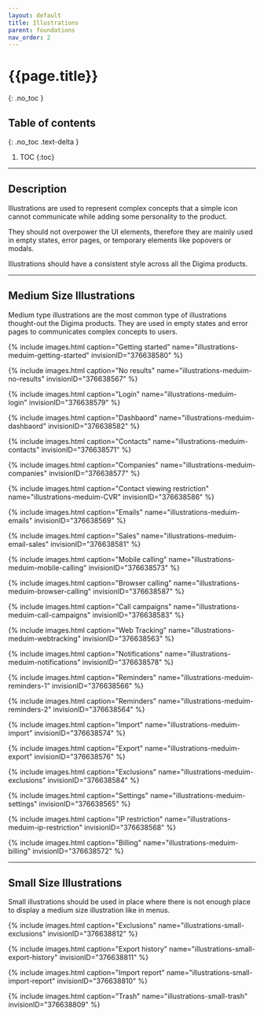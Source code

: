 ```yaml
---
layout: default
title: Illustrations
parent: foundations
nav_order: 2
---
```


# {{page.title}}
{: .no_toc }

## Table of contents
{: .no_toc .text-delta }

1. TOC
{:toc}

---

## Description

Illustrations are used to represent complex concepts that a simple icon cannot communicate while adding some personality to the product.

They should not overpower the UI elements, therefore they are mainly used in empty states, error pages, or temporary elements like popovers or modals.

Illustrations should have a consistent style across all the Digima products.

---

## Medium Size Illustrations

Medium type illustrations are the most common type of illustrations thought-out the Digima products.
They are used in empty states and error pages to communicates complex concepts to users.


{% include images.html caption="Getting started" name="illustrations-meduim-getting-started" invisionID="376638580" %}

{% include images.html caption="No results" name="illustrations-meduim-no-results" invisionID="376638567" %}

{% include images.html caption="Login" name="illustrations-meduim-login" invisionID="376638579" %}

{% include images.html caption="Dashbaord" name="illustrations-meduim-dashbaord" invisionID="376638582" %}

{% include images.html caption="Contacts" name="illustrations-meduim-contacts" invisionID="376638571" %}

{% include images.html caption="Companies" name="illustrations-meduim-companies" invisionID="376638577" %}

{% include images.html caption="Contact viewing restriction" name="illustrations-meduim-CVR" invisionID="376638586" %}

{% include images.html caption="Emails" name="illustrations-meduim-emails" invisionID="376638569" %}

{% include images.html caption="Sales" name="illustrations-meduim-email-sales" invisionID="376638581" %}

{% include images.html caption="Mobile calling" name="illustrations-meduim-mobile-calling" invisionID="376638573" %}

{% include images.html caption="Browser calling" name="illustrations-meduim-browser-calling" invisionID="376638587" %}

{% include images.html caption="Call campaigns" name="illustrations-meduim-call-campaigns" invisionID="376638583" %}

{% include images.html caption="Web Tracking" name="illustrations-meduim-webtracking" invisionID="376638563" %}

{% include images.html caption="Notifications" name="illustrations-meduim-notifications" invisionID="376638578" %}

{% include images.html caption="Reminders" name="illustrations-meduim-reminders-1" invisionID="376638566" %}

{% include images.html caption="Reminders" name="illustrations-meduim-reminders-2" invisionID="376638564" %}

{% include images.html caption="Import" name="illustrations-meduim-import" invisionID="376638574" %}

{% include images.html caption="Export" name="illustrations-meduim-export" invisionID="376638576" %}

{% include images.html caption="Exclusions" name="illustrations-meduim-exclusions" invisionID="376638584" %}

{% include images.html caption="Settings" name="illustrations-meduim-settings" invisionID="376638565" %}

{% include images.html caption="IP restriction" name="illustrations-meduim-ip-restriction" invisionID="376638568" %}

{% include images.html caption="Billing" name="illustrations-meduim-billing" invisionID="376638572" %}

---

## Small Size Illustrations

Small illustrations should be used in place where there is not enough place to display a medium size illustration like in menus.

{% include images.html caption="Exclusions" name="illustrations-small-exclusions" invisionID="376638812" %}

{% include images.html caption="Export history" name="illustrations-small-export-history" invisionID="376638811" %}

{% include images.html caption="Import report" name="illustrations-small-import-report" invisionID="376638810" %}

{% include images.html caption="Trash" name="illustrations-small-trash" invisionID="376638809" %}
